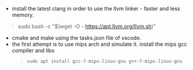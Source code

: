 - install the latest clang in order to use the llvm linker - faster and less memory.
> sudo bash -c "$(wget -O - https://apt.llvm.org/llvm.sh)"
- cmake and make using the tasks.json file of vscode.
- the first attempt is to use mips arch and simulate it.
    install the mips gcc compiler and libs
    >     sudo apt install gcc-7-mips-linux-gnu g++-7-mips-linux-gnu


